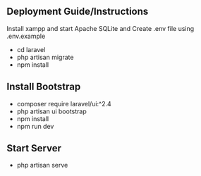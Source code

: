 ## Deployment Guide/Instructions

Install xampp and start Apache SQLite and Create .env file using .env.example

- cd laravel
- php artisan migrate
- npm install


## Install Bootstrap

- composer require laravel/ui:^2.4
- php artisan ui bootstrap
- npm install
- npm run dev

## Start Server

- php artisan serve



